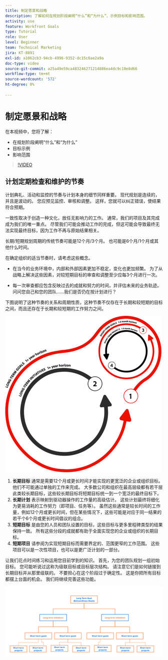 ```yaml
---
title: 制定愿景和战略
description: 了解如何在规划阶段阐明“什么”和“为什么”、示例目标和影响范围。
activity: use
feature: Workfront Goals
type: Tutorial
role: User
level: Beginner
team: Technical Marketing
jira: KT-8891
exl-id: a1062cb3-94cb-4996-9352-dc15c6ae2a9a
doc-type: video
source-git-commit: a25a49e59ca483246271214886ea4dc9c10e8d66
workflow-type: tm+mt
source-wordcount: '572'
ht-degree: 0%

---
```


# 制定愿景和战略

在本视频中，您将了解：

* 在规划阶段阐明“什么”和“为什么”
* 目标示例
* 影响范围

>[!VIDEO](https://video.tv.adobe.com/v/335185/?quality=12&learn=on)

## 计划定期检查和维护的节奏

计划典礼、活动和监控的节奏与计划本身的细节同样重要。 现代规划是连续的，并且是波动的。 您应预见监控、审核和调整。 这样，您就可以纠正错误，使结果符合预期。

一致性取决于创造一种文化，放任无影响力的工作。 通常，我们的项目及其完成成为我们的唯一重点。 尽管我们可能会推动工作的完成，但这可能会导致最终无法实现最终目标，因为工作不再与原始结果相关。

长期/短期规划周期的传统节奏可能是12个月/3个月。 也可能是6个月/1个月或其他什么时间。

在确定组织的适当节奏时，请考虑这些概念。

* 在当今的业务环境中，内部和外部因素更加不稳定，变化也更加频繁。 为了从战略上解决这些因素，对较短期目标的审查和调整至少应每3个月进行一次。

* 每一次审查都应包含反映过去的成就和努力的时间，并评估未来的业务轨迹。 问问您自己和您的团队……我们是否仍在按计划进行？

下图说明了这种节奏的关系和周期性质，这种节奏不仅存在于长期和较短期的目标之间，而且还存在于长期和较短期的工作努力之间。

![策略执行周期的图形](assets/02-workfront-goals-strategic-execution-cycle.png)

1. **长期目标** 通常是需要12个月或更长时间才能实现的更宽泛的企业或组织目标。 他们不可能通过单独的工作来完成。 大多数公司和组织在最高层级都有若干层此类较长期目标，这些较长期目标将短期目标统一到一个宽泛的最终目标下。
1. **长期计划** 表示映射到驱动器操作的工作量的高级估计。 这些计划最终将细化为更易消耗的工作努力（即项目、任务等）。 虽然这些通常是较长时间的工作量，例如12个月或更长时间，但在某些情况下，这些可能是对应于同一结果的若干个6个月或更长时间倡议的组合。
1. **短期目标** 是由您的人员和团队设置的目标，这些目标与更多里程碑类型的结果保持一致。 所有这些分段的成就都有助于全面实现您的企业或组织的长期目标。
1. **短期项目** 请参阅为实现短期目标而需要界定的、范围更窄的工作范围。 这些项目可以是一次性项目，也可以是更广泛计划的一部分。

<!--
Your turn graphic
-->

让我们花点时间练习和运用您目前学到的知识。 首先，为您的团队规划一组初始目标。 您可能听说过这称为级联目标或目标层次结构。 请注意它们是如何链接到长期目标并从那里级联的。 不要担心在这个阶段过于确定性。 这是你把所有目标都摆上台面的机会。 我们将继续完善这些功能。

![映射短期和长期目标的图表](assets/03-workfront-goals-goal-mapping.png)
